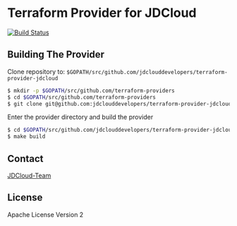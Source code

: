 Terraform Provider for JDCloud
==================

[![Build Status](https://travis-ci.com/jdclouddevelopers/terraform-provider-jdcloud.svg?branch=master)](https://travis-ci.com/jdclouddevelopers/terraform-provider-jdcloud)

Building The Provider
---------------------

Clone repository to: `$GOPATH/src/github.com/jdclouddevelopers/terraform-provider-jdcloud`

```sh
$ mkdir -p $GOPATH/src/github.com/terraform-providers
$ cd $GOPATH/src/github.com/terraform-providers
$ git clone git@github.com:jdclouddevelopers/terraform-provider-jdcloud
```

Enter the provider directory and build the provider

```sh
$ cd $GOPATH/src/github.com/jdclouddevelopers/terraform-provider-jdcloud
$ make build
```

Contact
---------------------

[JDCloud-Team](ark@jd.com)


License
---------------------

Apache License Version 2
